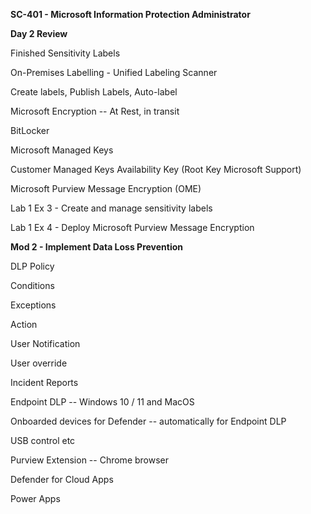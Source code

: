 **SC-401 - Microsoft Information Protection Administrator**

**Day 2 Review**

Finished Sensitivity Labels

On-Premises Labelling - Unified Labeling Scanner

Create labels, Publish Labels, Auto-label

Microsoft Encryption -- At Rest, in transit

BitLocker

Microsoft Managed Keys

Customer Managed Keys Availability Key (Root Key Microsoft Support)

Microsoft Purview Message Encryption (OME)

Lab 1 Ex 3 - Create and manage sensitivity labels

Lab 1 Ex 4 - Deploy Microsoft Purview Message Encryption

**Mod 2 - Implement Data Loss Prevention**

DLP Policy

Conditions

Exceptions

Action

User Notification

User override

Incident Reports

Endpoint DLP -- Windows 10 / 11 and MacOS

Onboarded devices for Defender -- automatically for Endpoint DLP

USB control etc

Purview Extension -- Chrome browser

Defender for Cloud Apps

Power Apps

